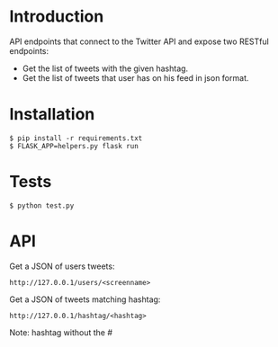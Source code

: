 
# Introduction

API endpoints that connect to the Twitter API and expose two RESTful endpoints:

* Get the list of tweets with the given hashtag.
* Get the list of tweets that user has on his feed in json format.

# Installation

```
$ pip install -r requirements.txt
$ FLASK_APP=helpers.py flask run
```

# Tests

```
$ python test.py
```

# API

Get a JSON of users tweets:

```
http://127.0.0.1/users/<screenname>
```

Get a JSON of tweets matching hashtag:

```
http://127.0.0.1/hashtag/<hashtag>
```

Note: hashtag without the #

